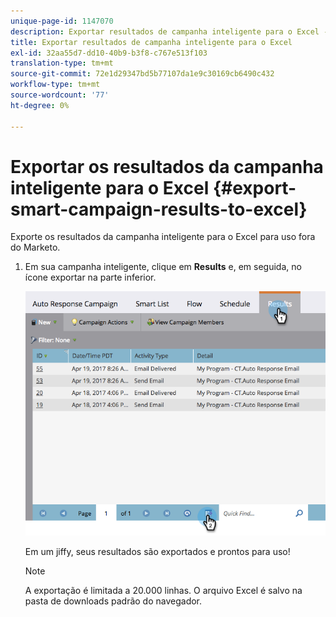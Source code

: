 ```yaml
---
unique-page-id: 1147070
description: Exportar resultados de campanha inteligente para o Excel - Documentos do Marketo - Documentação do produto
title: Exportar resultados de campanha inteligente para o Excel
exl-id: 32aa55d7-dd10-40b9-b3f8-c767e513f103
translation-type: tm+mt
source-git-commit: 72e1d29347bd5b77107da1e9c30169cb6490c432
workflow-type: tm+mt
source-wordcount: '77'
ht-degree: 0%

---
```


# Exportar os resultados da campanha inteligente para o Excel {#export-smart-campaign-results-to-excel}

Exporte os resultados da campanha inteligente para o Excel para uso fora do Marketo.

1. Em sua campanha inteligente, clique em **Results** e, em seguida, no ícone exportar na parte inferior.

   ![](assets/exportexcel-hands.png)

   Em um jiffy, seus resultados são exportados e prontos para uso!

   >[!NOTE]
   >
   >A exportação é limitada a 20.000 linhas. O arquivo Excel é salvo na pasta de downloads padrão do navegador.
